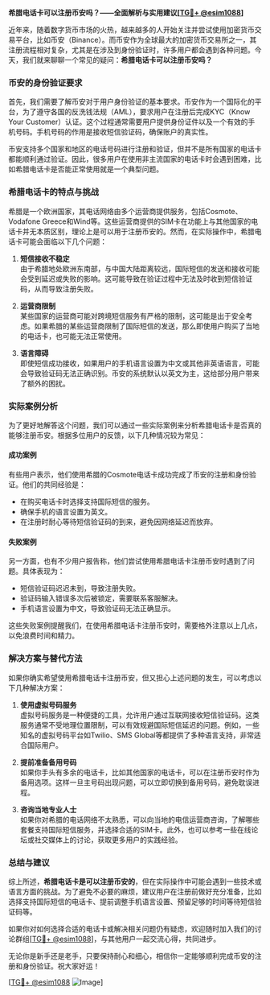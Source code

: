 **希腊电话卡可以注册币安吗？——全面解析与实用建议[[TG💪+ @esim1088](https://t.me/s/esim1088)]**

近年来，随着数字货币市场的火热，越来越多的人开始关注并尝试使用加密货币交易平台，比如币安（Binance）。而币安作为全球最大的加密货币交易所之一，其注册流程相对复杂，尤其是在涉及到身份验证时，许多用户都会遇到各种问题。今天，我们就来聊聊一个常见的疑问：**希腊电话卡可以注册币安吗？**

### 币安的身份验证要求

首先，我们需要了解币安对于用户身份验证的基本要求。币安作为一个国际化的平台，为了遵守各国的反洗钱法规（AML），要求用户在注册后完成KYC（Know Your Customer）认证。这个过程通常需要用户提供身份证件以及一个有效的手机号码。手机号码的作用是接收短信验证码，确保账户的真实性。

币安支持多个国家和地区的电话号码进行注册和验证，但并不是所有国家的电话卡都能顺利通过验证。因此，很多用户在使用非主流国家的电话卡时会遇到困难，比如希腊电话卡是否能正常使用就是一个典型问题。

### 希腊电话卡的特点与挑战

希腊是一个欧洲国家，其电话网络由多个运营商提供服务，包括Cosmote、Vodafone Greece和Wind等。这些运营商提供的SIM卡在功能上与其他国家的电话卡并无本质区别，理论上是可以用于注册币安的。然而，在实际操作中，希腊电话卡可能会面临以下几个问题：

1. **短信接收不稳定**  
   由于希腊地处欧洲东南部，与中国大陆距离较远，国际短信的发送和接收可能会受到延迟或失败的影响。这可能导致在验证过程中无法及时收到短信验证码，从而导致注册失败。

2. **运营商限制**  
   某些国家的运营商可能对跨境短信服务有严格的限制，这可能是出于安全考虑。如果希腊的某些运营商限制了国际短信的发送，那么即使用户购买了当地的电话卡，也可能无法正常使用。

3. **语言障碍**  
   即使短信成功接收，如果用户的手机语言设置为中文或其他非英语语言，可能会导致验证码无法正确识别。币安的系统默认以英文为主，这给部分用户带来了额外的困扰。

### 实际案例分析

为了更好地解答这个问题，我们可以通过一些实际案例来分析希腊电话卡是否真的能够注册币安。根据多位用户的反馈，以下几种情况较为常见：

#### 成功案例
有些用户表示，他们使用希腊的Cosmote电话卡成功完成了币安的注册和身份验证。他们的共同经验是：
- 在购买电话卡时选择支持国际短信的服务。
- 确保手机的语言设置为英文。
- 在注册时耐心等待短信验证码的到来，避免因网络延迟而放弃。

#### 失败案例
另一方面，也有不少用户报告称，他们尝试使用希腊电话卡注册币安时遇到了问题。具体表现为：
- 短信验证码迟迟未到，导致注册失败。
- 验证码输入错误多次后被锁定，需要联系客服解决。
- 手机语言设置为中文，导致验证码无法正确显示。

这些失败案例提醒我们，在使用希腊电话卡注册币安时，需要格外注意以上几点，以免浪费时间和精力。

### 解决方案与替代方法

如果你确实希望使用希腊电话卡注册币安，但又担心上述问题的发生，可以考虑以下几种解决方案：

1. **使用虚拟号码服务**  
   虚拟号码服务是一种便捷的工具，允许用户通过互联网接收短信验证码。这类服务通常不受地理位置限制，可以有效规避国际短信延迟的问题。例如，一些知名的虚拟号码平台如Twilio、SMS Global等都提供了多种语言支持，非常适合国际用户。

2. **提前准备备用号码**  
   如果你手头有多余的电话卡，比如其他国家的电话卡，可以在注册币安时作为备用选项。这样一旦主号码出现问题，可以立即切换到备用号码，避免耽误进程。

3. **咨询当地专业人士**  
   如果你对希腊的电话网络不太熟悉，可以向当地的电信运营商咨询，了解哪些套餐支持国际短信服务，并选择合适的SIM卡。此外，也可以参考一些在线论坛或社交媒体上的讨论，获取更多用户的实践经验。

### 总结与建议

综上所述，**希腊电话卡是可以注册币安的**，但在实际操作中可能会遇到一些技术或语言方面的挑战。为了避免不必要的麻烦，建议用户在注册前做好充分准备，比如选择支持国际短信的电话卡、提前调整手机语言设置、预留足够的时间等待短信验证码等。

如果你对如何选择合适的电话卡或解决相关问题仍有疑虑，欢迎随时加入我们的讨论群组[[TG💪+ @esim1088](https://t.me/s/esim1088)]，与其他用户一起交流心得，共同进步。

无论你是新手还是老手，只要保持耐心和细心，相信你一定能够顺利完成币安的注册和身份验证。祝大家好运！

[[TG💪+ @esim1088](https://t.me/s/esim1088) ![Image](https://i.postimg.cc/4NQfJmqS/Snipaste-2025-05-13-00-14-12.png)]